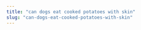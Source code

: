 ```yaml
---
title: "can dogs eat cooked potatoes with skin"
slug: "can-dogs-eat-cooked-potatoes-with-skin"
---
```


